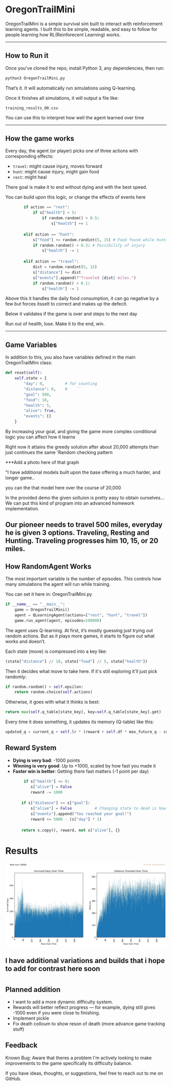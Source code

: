 # OregonTrailMini

OregonTrailMini is a simple survival sim built to interact with reinforcement learning agents. I built this to be simple, readable, and easy to follow for people learning how RL(Reinforecent Learning) works.

---
## How to Run it 
 
Once you've cloned the repo, install Python 3, any dependencies, then run:
 
```bash
python3 OregonTrailMini.py
```
 
That’s it. It will automatically run simulations using Q-learning.
 
Once it finishes all simulations, it will output a file like:
 
```
training_results_00.csv
```
 
You can use this to interpret how well the agent learned over time 

---
 
## How the game works

Every day, the agent (or player) picks one of three actions with corresponding effects:
- `travel`: might cause injury, moves forward
- `hunt`: might cause injury, might gain food
- `rest`: might heal

There goal is make it to end without dying and with the best speed.

You can build upon this logic, or change the effects of events here 
```OregonTrailMini.py
        if action == "rest":
            if s["health"] < 5:
                if random.random() < 0.5:
                    s["health"] += 1

        elif action == "hunt":
            s["food"] += random.randint(5, 15) # Food found while hunting 
            if random.random() < 0.3: # Possibility of injury
                s["health"] -= 1

        elif action == "travel":
            dist = random.randint(5, 15)
            s["distance"] += dist
            s["events"].append(f"Traveled {dist} miles.")
            if random.random() < 0.1:
                s["health"] -= 1
```

Above this it handles the daily food consumption, it can go negative by a few but forces itsselt to correct and makes up the defecit.

Below it validates if the game is over and steps to the next day

Run out of health, lose. 
Make it to the end, win.

---

## Game Variables

In addition to this, you also have variables defined in the main OregonTrailMini class:

```OregonTrailMini.py
def reset(self):
    self.state = {
        "day": 0,         # for counting
        "distance": 0,    #    ``
        "goal": 500,
        "food": 10,
        "health": 5,
        "alive": True,
        "events": []
    }
```

By increasing your goal, and giving the game more complex conditional logic you can affect how it learns

Right now it attains the greedy solution after about 20,000 attempts than just continues the same 'Random checking pattern 

***Add a photo here of that graph


"I have additional models built upon the base offering a much harder, and longer game..

you can the that model here over the course of 20,000

In the provided demo the given soltuion is pretty easy to obtain ourselves... We can put this kind of program into an advanced homework implementation. 

Our pioneer needs to travel 500 miles, everyday he is given 3 options. Traveling, Resting and Hunting. Traveling progresses him 10, 15, or 20 miles. 
---
## How RandomAgent Works


The most important variable is the number of episodes. This controls how many simulations the agent will run while training. 

You can set it here in:
OregonTrailMini.py
```python
if __name__ == "__main__":
    game = OregonTrailMini()
    agent = QLearningAgent(actions=["rest", "hunt", "travel"])
    game.run_agent(agent, episodes=100000)
```

The agent uses Q-learning. At first, it’s mostly guessing just trying out random actions. But as it plays more games, it starts to figure out what works and doesn’t.


Each state (move) is compressed into a key like:
```python
(state["distance"] // 10, state["food"] // 5, state["health"])
```

Then it decides what move to take here. If it's still exploring it'll just pick randomly:
```python
if random.random() < self.epsilon:
    return random.choice(self.actions)
```

Otherwise, it goes with what it thinks is best:
```python
return max(self.q_table[state_key], key=self.q_table[state_key].get)
```

Every time it does something, it updates its memory (Q-table) like this:
```python
updated_q = current_q + self.lr * (reward + self.df * max_future_q - current_q)
```


## Reward System
 
 - **Dying is very bad**: -1000 points
 - **Winning is very good**: Up to +1000, scaled by how fast you made it
 - **Faster win is better**: Getting there fast matters (-1 point per day)
 ```OregonTrailMini.py
         if s["health"] <= 0:
            s["alive"] = False 
            reward -= 1000

        if s["distance"] >= s["goal"]:
            s["alive"] = False          # Changing state to dead is how the game ends
            s["events"].append("You reached your goal!")
            reward += 5000 - (s["day"] * 1)

        return s.copy(), reward, not s["alive"], {}
```

# Results
![This is the graph for Oregon Trail rl, it shows performance maxind out around 7,000 trials](resources/graph1.jpg "Graph 1")

I have additional variations and builds that i hope to add for contrast here soon 
---

#

## Planned addition 
 - I want to add a more dynamic difficulty system.  
 - Rewards will better reflect progress — for example, dying still gives -1000 even if you were close to finishing.
 - Implement pickle
 - Fix death colloum to show reson of death (more advance game tracking stuff)

## Feedback
 Known Bug: Aware that theres a problem 
I'm actively looking to make improvements to the game specifically its difficulty balance.
 
If you have ideas, thoughts, or suggestions, feel free to reach out to me on GitHub.